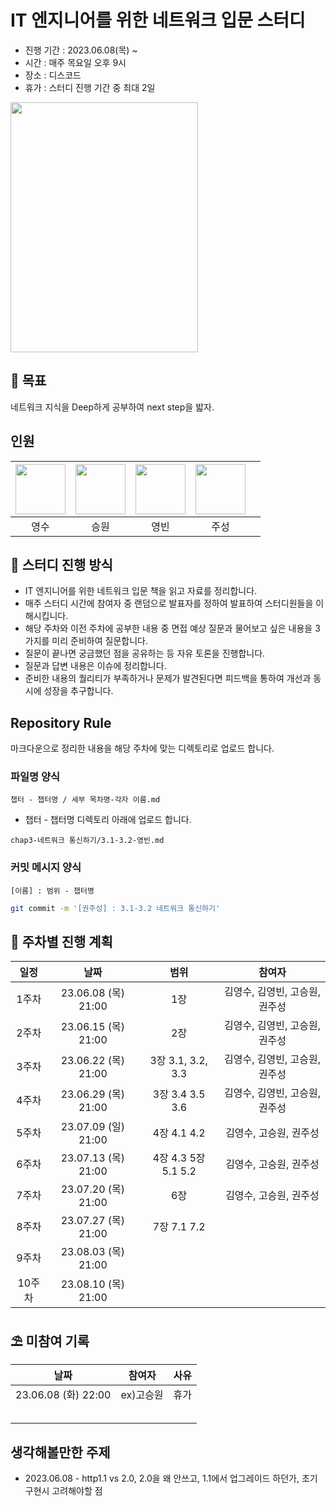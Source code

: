 # IT 엔지니어를 위한 네트워크 입문 스터디

* 진행 기간 : 2023.06.08(목) ~
* 시간 : 매주 목요일 오후 9시
* 장소 : 디스코드
* 휴가 : 스터디 진행 기간 중 최대 2일

<img src="https://contents.kyobobook.co.kr/sih/fit-in/458x0/pdt/9791165213183.jpg" width =300 height = 400 > 

## 🚩 목표
네트워크 지식을 Deep하게 공부하여 next step을 밟자.


## 인원
| [<img src="https://github.com/devYSK.png" width="80">](https://github.com/devYSK) | [<img src="https://github.com/goseungwon.png" width="80">](https://github.com/goseungwon) | [<img src="https://github.com/ybkim-dev.png" width="80">](https://github.com/ybkim-dev) | [<img src="https://github.com/JoosungKwon.png" width="80">](https://github.com/JoosungKwon) | |
|:----------------------------------------------------------------------------------:|:---------------------------------------------------------------------------------------:|:-----------------------------------------------------------------------------------:|:-----------------------------------------------------------------------------------:|:-----------------------------------------------------------------------------------:|
|          영수       |     승원        |          영빈         |      주성        |


## 🎯 스터디 진행 방식
* IT 엔지니어를 위한 네트워크 입문 책을 읽고 자료를 정리합니다.
* 매주 스터디 시간에 참여자 중 랜덤으로 발표자를 정하여 발표하여 스터디원들을 이해시킵니다.
* 해당 주차와 이전 주차에 공부한 내용 중 면접 예상 질문과 물어보고 싶은 내용을 3가지를 미리 준비하여 질문합니다.
* 질문이 끝나면 궁금했던 점을 공유하는 등 자유 토론을 진행합니다.
* 질문과 답변 내용은 이슈에 정리합니다. 
* 준비한 내용의 퀄리티가 부족하거나 문제가 발견된다면 피드백을 통하여 개선과 동시에 성장을 추구합니다.


## Repository Rule
마크다운으로 정리한 내용을 해당 주차에 맞는 디렉토리로 업로드 합니다.

### 파일명 양식
`챕터 - 챕터명 / 세부 목차명-각자 이름.md`
* 챕터 - 챕터명 디렉토리 아래에 업로드 합니다.
```
chap3-네트워크 통신하기/3.1-3.2-영빈.md
```

### 커밋 메시지 양식
`[이름] : 범위 - 챕터명  `
```sh
git commit -m '[권주성] : 3.1-3.2 네트워크 통신하기'
```


## 🎯 주차별 진행 계획
|일정|날짜|범위|참여자
|:--:|:--:|:--:|:--:|
|1주차|23.06.08 (목) 21:00|1장| 김영수, 김영빈, 고승원, 권주성 |
|2주차|23.06.15 (목) 21:00|2장| 김영수, 김영빈, 고승원, 권주성 |
|3주차|23.06.22 (목) 21:00|3장 3.1, 3.2, 3.3 | 김영수, 김영빈, 고승원, 권주성 |
|4주차|23.06.29 (목) 21:00|3장 3.4 3.5 3.6  | 김영수, 김영빈, 고승원, 권주성 |
|5주차|23.07.09 (일) 21:00|4장 4.1 4.2 | 김영수, 고승원, 권주성 |
|6주차|23.07.13 (목) 21:00|4장 4.3 5장 5.1 5.2 | 김영수, 고승원, 권주성 |
|7주차|23.07.20 (목) 21:00| 6장 | 김영수, 고승원, 권주성 |
|8주차|23.07.27 (목) 21:00| 7장 7.1 7.2 | |
|9주차|23.08.03 (목) 21:00| | |
|10주차|23.08.10 (목) 21:00| | |

## ⛱️ 미참여 기록

|날짜|참여자|사유
|:--:|:--:|:--:|
|23.06.08 (화) 22:00|ex)고승원|휴가
|||
|||
|||
|||
|||

## 생각해볼만한 주제

- 2023.06.08 - http1.1 vs 2.0, 2.0을 왜 안쓰고, 1.1에서 업그레이드 하던가, 초기 구현시 고려해야할 점
